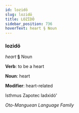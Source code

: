 ```yaml
---
id: lozidö
slug: lozidö
title: LOZİDÖ
sidebar_position: 736
hoverText: heart § Noun
---
```


### lozidö

*heart* **§** Noun

**Verb**: to be a heart

**Noun**: heart

**Modifier**: heart-related

Isthmus Zapotec ladxidó' 

*Oto-Manguean Language Family*